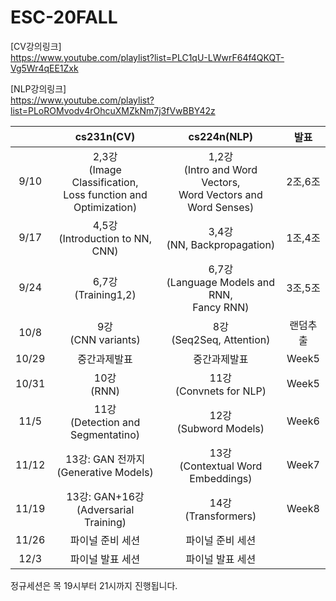 # ESC-20FALL

[CV강의링크] <br>
https://www.youtube.com/playlist?list=PLC1qU-LWwrF64f4QKQT-Vg5Wr4qEE1Zxk

[NLP강의링크] <br>
https://www.youtube.com/playlist?list=PLoROMvodv4rOhcuXMZkNm7j3fVwBBY42z


||cs231n(CV)|cs224n(NLP)|발표|
|:--:|:----------------:|:-----------------:|:--:|
|9/10|2,3강<br>(Image Classification,<br>Loss function and Optimization)|1,2강<br>(Intro and Word Vectors,<br>Word Vectors and Word Senses)|2조,6조|
|9/17|4,5강<br>(Introduction to NN, CNN)|3,4강<br>(NN, Backpropagation)|1조,4조|
|9/24|6,7강<br>(Training1,2)|6,7강<br>(Language Models and RNN,<br>Fancy RNN)|3조,5조|
|10/8|9강<br>(CNN variants)|8강<br>(Seq2Seq, Attention)|랜덤추출|
|10/29|중간과제발표|중간과제발표|Week5|
|10/31|10강<br>(RNN)|11강<br>(Convnets for NLP)|Week5|
|11/5|11강<br>(Detection and Segmentatino)|12강<br>(Subword Models)|Week6|
|11/12|13강: GAN 전까지<br>(Generative Models)|13강<br>(Contextual Word Embeddings)|Week7|
|11/19|13강: GAN+16강<br>(Adversarial Training)|14강<br>(Transformers)|Week8|
|11/26|파이널 준비 세션|파이널 준비 세션||
|12/3|파이널 발표 세션|파이널 발표 세션||

정규세션은 목 19시부터 21시까지 진행됩니다. 

